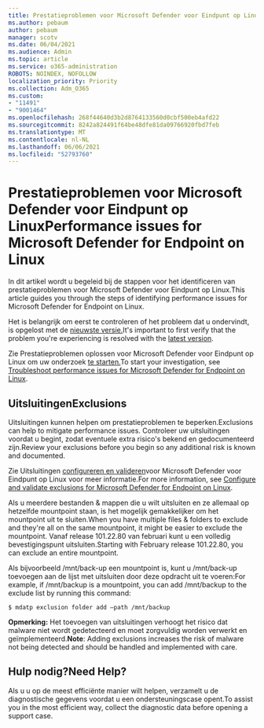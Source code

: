 ```yaml
---
title: Prestatieproblemen voor Microsoft Defender voor Eindpunt op Linux
ms.author: pebaum
author: pebaum
manager: scotv
ms.date: 06/04/2021
ms.audience: Admin
ms.topic: article
ms.service: o365-administration
ROBOTS: NOINDEX, NOFOLLOW
localization_priority: Priority
ms.collection: Adm_O365
ms.custom:
- "11491"
- "9001464"
ms.openlocfilehash: 268f44640d3b2d8764133560d0cbf500eb4afd22
ms.sourcegitcommit: 8242a824491f64be48dfe81da09766920fbd7feb
ms.translationtype: MT
ms.contentlocale: nl-NL
ms.lasthandoff: 06/06/2021
ms.locfileid: "52793760"
---
```

# <a name="performance-issues-for-microsoft-defender-for-endpoint-on-linux"></a><span data-ttu-id="7c87e-102">Prestatieproblemen voor Microsoft Defender voor Eindpunt op Linux</span><span class="sxs-lookup"><span data-stu-id="7c87e-102">Performance issues for Microsoft Defender for Endpoint on Linux</span></span>

<span data-ttu-id="7c87e-103">In dit artikel wordt u begeleid bij de stappen voor het identificeren van prestatieproblemen voor Microsoft Defender voor Eindpunt op Linux.</span><span class="sxs-lookup"><span data-stu-id="7c87e-103">This article guides you through the steps of identifying performance issues for Microsoft Defender for Endpoint on Linux.</span></span>

<span data-ttu-id="7c87e-104">Het is belangrijk om eerst te controleren of het probleem dat u ondervindt, is opgelost met de [nieuwste versie.](/microsoft-365/security/defender-endpoint/linux-whatsnew)</span><span class="sxs-lookup"><span data-stu-id="7c87e-104">It's important to first verify that the problem you're experiencing is resolved with the [latest version](/microsoft-365/security/defender-endpoint/linux-whatsnew).</span></span> 

<span data-ttu-id="7c87e-105">Zie Prestatieproblemen oplossen voor Microsoft Defender voor Eindpunt op Linux om uw onderzoek [te starten.](/microsoft-365/security/defender-endpoint/linux-support-perf)</span><span class="sxs-lookup"><span data-stu-id="7c87e-105">To start your investigation, see [Troubleshoot performance issues for Microsoft Defender for Endpoint on Linux](/microsoft-365/security/defender-endpoint/linux-support-perf).</span></span>

## <a name="exclusions"></a><span data-ttu-id="7c87e-106">Uitsluitingen</span><span class="sxs-lookup"><span data-stu-id="7c87e-106">Exclusions</span></span>

<span data-ttu-id="7c87e-107">Uitsluitingen kunnen helpen om prestatieproblemen te beperken.</span><span class="sxs-lookup"><span data-stu-id="7c87e-107">Exclusions can help to mitigate performance issues.</span></span> <span data-ttu-id="7c87e-108">Controleer uw uitsluitingen voordat u begint, zodat eventuele extra risico's bekend en gedocumenteerd zijn.</span><span class="sxs-lookup"><span data-stu-id="7c87e-108">Review your exclusions before you begin so any additional risk is known and documented.</span></span>

<span data-ttu-id="7c87e-109">Zie Uitsluitingen [configureren en valideren](/microsoft-365/security/defender-endpoint/linux-exclusions)voor Microsoft Defender voor Eindpunt op Linux voor meer informatie.</span><span class="sxs-lookup"><span data-stu-id="7c87e-109">For more information, see [Configure and validate exclusions for Microsoft Defender for Endpoint on Linux](/microsoft-365/security/defender-endpoint/linux-exclusions).</span></span>

<span data-ttu-id="7c87e-110">Als u meerdere bestanden & mappen die u wilt uitsluiten en ze allemaal op hetzelfde mountpoint staan, is het mogelijk gemakkelijker om het mountpoint uit te sluiten.</span><span class="sxs-lookup"><span data-stu-id="7c87e-110">When you have multiple files & folders to exclude and they're all on the same mountpoint, it might be easier to exclude the mountpoint.</span></span> <span data-ttu-id="7c87e-111">Vanaf release 101.22.80 van februari kunt u een volledig bevestigingspunt uitsluiten.</span><span class="sxs-lookup"><span data-stu-id="7c87e-111">Starting with February release 101.22.80, you can exclude an entire mountpoint.</span></span>

<span data-ttu-id="7c87e-112">Als bijvoorbeeld /mnt/back-up een mountpoint is, kunt u /mnt/back-up toevoegen aan de lijst met uitsluiten door deze opdracht uit te voeren:</span><span class="sxs-lookup"><span data-stu-id="7c87e-112">For example, if /mnt/backup is a mountpoint, you can add /mnt/backup to the exclude list by running this command:</span></span>

`$ mdatp exclusion folder add –path /mnt/backup`

<span data-ttu-id="7c87e-113">**Opmerking:** Het toevoegen van uitsluitingen verhoogt het risico dat malware niet wordt gedetecteerd en moet zorgvuldig worden verwerkt en geïmplementeerd.</span><span class="sxs-lookup"><span data-stu-id="7c87e-113">**Note**: Adding exclusions increases the risk of malware not being detected and should be handled and implemented with care.</span></span>

## <a name="need-help"></a><span data-ttu-id="7c87e-114">Hulp nodig?</span><span class="sxs-lookup"><span data-stu-id="7c87e-114">Need Help?</span></span>

<span data-ttu-id="7c87e-115">Als u u op de meest efficiënte manier wilt helpen, verzamelt u de diagnostische gegevens voordat u een ondersteuningscase opent.</span><span class="sxs-lookup"><span data-stu-id="7c87e-115">To assist you in the most efficient way, collect the diagnostic data before opening a support case.</span></span>
